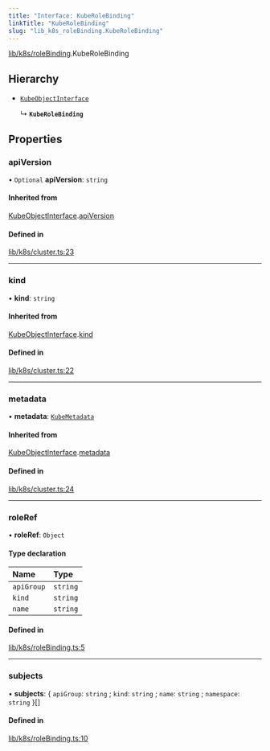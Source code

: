```yaml
---
title: "Interface: KubeRoleBinding"
linkTitle: "KubeRoleBinding"
slug: "lib_k8s_roleBinding.KubeRoleBinding"
---
```


[lib/k8s/roleBinding](../modules/lib_k8s_roleBinding.md).KubeRoleBinding

## Hierarchy

- [`KubeObjectInterface`](lib_k8s_cluster.KubeObjectInterface.md)

  ↳ **`KubeRoleBinding`**

## Properties

### apiVersion

• `Optional` **apiVersion**: `string`

#### Inherited from

[KubeObjectInterface](lib_k8s_cluster.KubeObjectInterface.md).[apiVersion](lib_k8s_cluster.KubeObjectInterface.md#apiversion)

#### Defined in

[lib/k8s/cluster.ts:23](https://github.com/kinvolk/headlamp/blob/f70c8787/frontend/src/lib/k8s/cluster.ts#L23)

___

### kind

• **kind**: `string`

#### Inherited from

[KubeObjectInterface](lib_k8s_cluster.KubeObjectInterface.md).[kind](lib_k8s_cluster.KubeObjectInterface.md#kind)

#### Defined in

[lib/k8s/cluster.ts:22](https://github.com/kinvolk/headlamp/blob/f70c8787/frontend/src/lib/k8s/cluster.ts#L22)

___

### metadata

• **metadata**: [`KubeMetadata`](lib_k8s_cluster.KubeMetadata.md)

#### Inherited from

[KubeObjectInterface](lib_k8s_cluster.KubeObjectInterface.md).[metadata](lib_k8s_cluster.KubeObjectInterface.md#metadata)

#### Defined in

[lib/k8s/cluster.ts:24](https://github.com/kinvolk/headlamp/blob/f70c8787/frontend/src/lib/k8s/cluster.ts#L24)

___

### roleRef

• **roleRef**: `Object`

#### Type declaration

| Name | Type |
| :------ | :------ |
| `apiGroup` | `string` |
| `kind` | `string` |
| `name` | `string` |

#### Defined in

[lib/k8s/roleBinding.ts:5](https://github.com/kinvolk/headlamp/blob/f70c8787/frontend/src/lib/k8s/roleBinding.ts#L5)

___

### subjects

• **subjects**: { `apiGroup`: `string` ; `kind`: `string` ; `name`: `string` ; `namespace`: `string`  }[]

#### Defined in

[lib/k8s/roleBinding.ts:10](https://github.com/kinvolk/headlamp/blob/f70c8787/frontend/src/lib/k8s/roleBinding.ts#L10)

